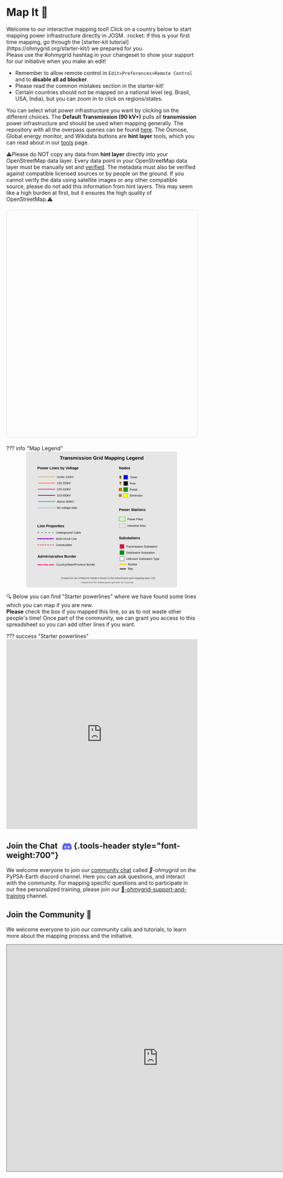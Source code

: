 <div class="page-headers">
<h1>Map It 📍</h1>
</div>
Welcome to our interactive mapping tool! Click on a country below to start mapping power infrastructure directly in JOSM. :rocket:
If this is your first time mapping, go through the [starter-kit tutorial](https://ohmygrid.org/starter-kit/) we prepared for you. <br>
Please use the <span class="big-font">#ohmygrid</span> hashtag in your changeset to show your support for our initiative when you make an edit!

* Remember to allow remote control in `Edit>Preferences>Remote Control` and to **disable all ad blocker**.
* Please read the common mistakes section in the starter-kit! 
* Certain countries should not be mapped on a national level (eg. Brasil, USA, India), but you can zoom in to click on regions/states.

You can select what power infrastructure you want by clicking on the different choices. The **Default Transmission (90 kV+)** pulls all **transmission** power infrastructure and should be used when mapping generally. The repository with all the overpass queries can be found [here](https://github.com/open-energy-transition/osm-grid-definition). The Osmose, Global energy monitor, and Wikidata buttons are **hint layer** tools, which you can read about in our [tools](https://ohmygrid.org/tools/) page. 

⚠️Please do NOT copy any data from **hint layer** directly into your OpenStreetMap data layer. Every data point in your OpenStreetMap data layer must be manually set and [verified](https://wiki.openstreetmap.org/wiki/Verifiability). The metadata must also be verified against compatible licensed sources or by people on the ground. If you cannot verify the data using satellite images or any other compatible source, please do not add this information from hint layers. This may seem like a high burden at first, but it ensures the high quality of OpenStreetMap.⚠️

<!-- Beginning of Map section-->
<style>
#map {
    position: relative;
    z-index: 1;
    width: 100%;
    height: 600px;
    margin: 20px 0;
    border-radius: 8px;
    border: 1px solid #ddd;
}

@media (max-width: 768px) {
    #map {
        height: 400px;
    }
}
</style>

<!-- Osmose button-->
<div id="osmose-panel" style="display:none; margin-bottom:1em;">
  <label for="osmoseIssue">Issue type:</label>
  <select id="osmoseIssue">
    <option value="" disabled selected>Select an Osmose Issue…</option>
    <optgroup label="Power lines (item 7040)">
                <option value="7040:1">Lone power tower or pole (Class 1)</option>
                <option value="7040:2">Unfinished power transmission line (Class 2) (recommended for beginners ⭐)</option>
                <option value="7040:3">Connection between different voltages (Class 3)</option>
                <option value="7040:4">None power node on power way (Class 4)</option>
                <option value="7040:5">Missing power tower or pole (Class 5)</option>
                <option value="7040:6">Unfinished power distribution line (Class 6)</option>
                <option value="7040:7">Unmatched voltage of line on substation (Class 7)</option>
                <option value="7040:8">Power support line management suggestion (Class 8)</option>
                <option value="7040:95">missing power=line in the area (Class 95)</option>
              </optgroup>
              <optgroup label="Power substation, ref not integrated (item 7190)">
                <option value="7190:2">Power substation is not known by the operator or misses substation=* value (Class 2)</option>
                <option value="7190:22">Power line branch not known by the operator (Class 22)</option>
              </optgroup>
              <optgroup label="Power plant (item 8270)">
                <option value="8270:1">Power plant not integrated, geocoded at municipality level (Class 1)</option>
                <option value="8270:6">Wind turbine not integrated (Class 6)</option>
              </optgroup>
              <optgroup label="Power substation (item 8280)">
                <option value="8280:1">Power substation missing in OSM or without tag "ref:FR:RTE" (Class 1)</option>
                <option value="8280:11">Minor distribution power substation missing in OSM (Class 11)</option>
                <option value="8280:21">Power line branch is missing in OSM or without tag "ref:FR:RTE" (Class 21)</option>
                <option value="8280:94">power=substation from opendata (Class 94)</option>
              </optgroup>
              <optgroup label="Power substation, could be integrated (item 8281)">
                <option value="8281:3">Power substation, integration suggestion (Class 3)</option>
                <option value="8281:13">Power minor distribution substation, integration suggestion (Class 13)</option>
                <option value="8281:23">Power line branch, integration suggestion (Class 23)</option>
                <option value="8281:94">power=substation from opendata (Class 94)</option>
              </optgroup>
              <optgroup label="Power substation, need update (item 8282)">
                <option value="8282:4">Power substation update (Class 4)</option>
                <option value="8282:24">Power line branch update (Class 24)</option>
              </optgroup>
              <optgroup label="Power support (item 8290)">
                <option value="8290:1">Power support not integrated (Class 1)</option>
                <option value="8290:2">Power support, line management suggestion (Class 2)</option>
                <option value="8290:10">Power line not integrated (Class 10)</option>
                <option value="8290:1001">Power pole not integrated (Class 1001)</option>
                <option value="8290:1004">Power pole update (Class 1004)</option>
                <option value="8290:1011">Power pole not integrated (Class 1011)</option>
              </optgroup>
    </select>
    <div class="query-version">Warning: GeoJSON file. "Open" in JOSM, but do not "upload" this layer</div>
</div>

<!-- Wikidata button-->
<div id="wikidata-panel" style="display:none; margin-bottom:1em;">
  <label for="wikidataType">Data type:</label>
  <select id="wikidataType">
    <option value="substations" selected>Substations</option>
    <option value="powerplants">Power Plants</option>
  </select>
</div>



<div id="map"></div>

<link rel="stylesheet" href="https://unpkg.com/leaflet@1.7.1/dist/leaflet.css" />
<script src="https://unpkg.com/leaflet@1.7.1/dist/leaflet.js"></script>

<!-- SheetJS for in‑browser XLSX parsing -->
<script src="https://cdnjs.cloudflare.com/ajax/libs/xlsx/0.18.5/xlsx.full.min.js"></script>

<script>

// ———————————————
// Osmose name overrides (some names are different, check the API)
// ———————————————
const osmoseNameOverrides = {
  "Bosnia and Herzegovina": "bosnia_herzegovina",
  // add more special cases here if needed
};


// Map
// Define world bounds (southWest & northEast corners)
const southWest = L.latLng(-90, -200);
const northEast = L.latLng( 90,  200);
const worldBounds = L.latLngBounds(southWest, northEast);

// Create the map with maxBounds & disable world wrapping
const map = L.map('map', {
  worldCopyJump: false,      // disable dragging to duplicate worlds
  minZoom: 2,               
  maxZoom: 18,
  maxBounds: worldBounds,    // restrict the view
  maxBoundsViscosity: 0.3    // “sticky” at the edges
}).setView([20, 0], 2);

L.tileLayer('https://{s}.tile.openstreetmap.org/{z}/{x}/{y}.png', {
    maxZoom: 18,
    attribution: '© <a href="https://www.openstreetmap.org/copyright" target="_blank" rel="noopener noreferrer">OpenStreetMap</a> contributors'
}).addTo(map);

// Define large countries that should use regional boundaries when zoomed in
const largeCountries = ['BR', 'US', 'CA', 'IN', 'MX', 'AU', 'CN'];
const zoomThreshold = 5; // Zoom level at which to show regions instead of countries

// Layers for countries and regions
const countriesLayer = L.geoJSON(null, {
    style: { color: '#3388ff', weight: 1 }
}).addTo(map);

const regionsLayer = L.geoJSON(null, {
    style: { color: '#3388ff', weight: 1 }
});


// Make the popup message bigger and nicer for new mappers (like Ad-blocker...)
map.options.maxPopupWidth = 300;

// 2) Dynamic query‑mode discovery via GitHub Contents API
const GITHUB_API_QUERIES =
  'https://api.github.com/repos/open-energy-transition/osm-grid-definition/contents/queries';

/** Base URL for raw file fetches (OverpassQL and version.txt) */
const RAW_BASE =
  'https://raw.githubusercontent.com/open-energy-transition/osm-grid-definition/main/queries';

let currentMode = null;

// 2a) discover all folders under /queries
async function loadModes() {
  const res = await fetch(GITHUB_API_QUERIES);
  if (!res.ok) throw new Error('Cannot load query modes from GitHub API');
  const items = await res.json();
  // keep only directory entries
  const modes = items.filter(i => i.type === 'dir').map(i => i.name);
  if (modes.length === 0) throw new Error('No query folders found');
  return modes;
}

// 2.1a) fetch the version.txt for the given mode
async function fetchVersion(mode) {
  const url = `${RAW_BASE}/${mode}/version.txt`;
  const r   = await fetch(url);
  if (!r.ok) throw new Error('version not found');
  return (await r.text()).trim();
}

// 2b) render one button per folder name
async function initQueryUI() {
  // 1. Load real modes from GitHub
  let modes = await loadModes();
  modes = modes.filter(m => m !== 'Osmose_issues');
  modes.sort((a, b) => {
    if (a === 'Default') return -1;
    if (b === 'Default') return 1;
    return a.localeCompare(b);
  });

  // inject our special modes:
  modes.splice(2, 0, 'Osmose_issues', 'GEM_powerplants', 'Wikidata');

  currentMode = modes.includes('Default') ? 'Default' : modes[0];

  // 2. Create two sibling containers, then insert them above the map
  const mapEl = document.getElementById('map');

  // — Row 1 title —
  const overpassTitle = document.createElement('div');
  overpassTitle.className = 'tools-header';
  overpassTitle.textContent = 'Transmission Overpass Query';
  mapEl.parentNode.insertBefore(overpassTitle, mapEl);

  const overpassContainer = document.createElement('div');
  overpassContainer.id = 'overpass-buttons';
  mapEl.parentNode.insertBefore(overpassContainer, mapEl);
  
  // — Row 2 title —
  const toolTitle = document.createElement('div');
  toolTitle.className = 'tools-header';
  toolTitle.textContent = 'Tools and Hints';
  mapEl.parentNode.insertBefore(toolTitle, mapEl);

  const toolContainer = document.createElement('div');
  toolContainer.id = 'tool-buttons';
  mapEl.parentNode.insertBefore(toolContainer, mapEl);

  // 3. Render each mode into the appropriate row
  for (const mode of modes) {
    let group;
    if (mode === 'Osmose_issues') {
      group = renderOsmoseButtonGroup();
    } else if (mode === 'GEM_powerplants') {
      group = renderGEMButtonGroup();
    } else if (mode === 'Wikidata') {
      group = renderWikidataButtonGroup();
    } else {
      group = await renderModeButtonGroup(mode);
    }

    // Tools go in the second row, everything else in the first
    if (['Osmose_issues', 'GEM_powerplants', 'Wikidata'].includes(mode)) {
      toolContainer.appendChild(group);
    } else {
      overpassContainer.appendChild(group);
    }
  }

  const panelWrapper = document.createElement('div');
  panelWrapper.id = 'panel-wrapper';
  panelWrapper.style.margin = '1em 0';  // optional spacing

  // grab (and remove) the existing panels from their old position
  const osmose   = document.getElementById('osmose-panel');
  const wikidata = document.getElementById('wikidata-panel');

  // append them into our wrapper
  panelWrapper.appendChild(osmose);
  panelWrapper.appendChild(wikidata);

  // finally, drop that wrapper just before the map div
  mapEl.parentNode.insertBefore(panelWrapper, mapEl);
}

function renderOsmoseButtonGroup() {
  const btn = document.createElement('button');
  btn.textContent = 'Osmose Issues';
  btn.classList.add('query-btn');
  if (currentMode === 'Osmose_issues') btn.classList.add('active');
  btn.onclick = () => selectMode('Osmose_issues', btn);

  const ver = document.createElement('div');
  ver.classList.add('query-version');
  ver.textContent = '';  // no version

  // Osmose website link
  const info = document.createElement('div');
  info.classList.add('query-version');
  info.style.marginTop = '0.2rem';
  info.innerHTML =
   '<a href="https://osmose.openstreetmap.fr/" target="_blank">osmose.openstreetmap.fr/</a>';
   

  const group = document.createElement('div');
  group.classList.add('query-group');
  group.appendChild(btn);
  group.appendChild(ver);
  group.appendChild(info);
  return group;
}

function renderGEMButtonGroup() {
  const btn = document.createElement('button');
  btn.textContent = 'Global Energy Monitor Power Plants';
  btn.classList.add('query-btn');
  if (currentMode === 'GEM_powerplants') btn.classList.add('active');
  btn.onclick = () => selectMode('GEM_powerplants', btn);
  
  // GEM website link + CC BY 4.0
  const info = document.createElement('div');
  info.classList.add('query-version');
  info.style.marginTop = '0.2rem';
  info.innerHTML =
   '<a href="https://globalenergymonitor.org/" target="_blank">globalenergymonitor.org</a>' +
   ' | CC BY 4.0';

  const group = document.createElement('div');
  group.classList.add('query-group');
  group.appendChild(btn);
  group.appendChild(info);
  return group;
}

function renderWikidataButtonGroup() {
  const btn = document.createElement('button');
  btn.textContent = 'Wikidata';
  btn.classList.add('query-btn');
  if (currentMode === 'Wikidata') btn.classList.add('active');
  btn.onclick = () => selectMode('Wikidata', btn);

   // Wiki repo link

  const ver = document.createElement('div');
  ver.classList.add('query-version');
  ver.textContent = ''; // no version for now

  const info = document.createElement('div');
  info.classList.add('query-version');
  info.style.marginTop = '0.2rem';
  info.innerHTML =
   '<a href="https://github.com/open-energy-transition/osm-wikidata-toolset" target="_blank">Repository</a>';

  const group = document.createElement('div');
  group.classList.add('query-group');
  group.appendChild(btn);
  group.appendChild(info);
  return group;
}

async function renderModeButtonGroup(mode) {
  const btn = document.createElement('button');
  // I overrided the button name for Default, but the file in github is still Default
  if (mode === 'Default') {
  btn.textContent = 'Default Transmission (90 kV+)';
  } else {
  btn.textContent = mode.replace(/_/g, ' ');
  }
  btn.classList.add('query-btn');
  if (mode === currentMode) btn.classList.add('active');
  btn.onclick = () => selectMode(mode, btn);

  // —— make version badge into a link to the GitHub folder ——
  const verLink = document.createElement('a');
  verLink.classList.add('query-version');
  verLink.target = '_blank';
  // encode mode so "400kv+" becomes "400kv%2B"
  const repoFolderUrl =
   `https://github.com/open-energy-transition/osm-grid-definition/tree/main/queries/` +
   encodeURIComponent(mode);
  verLink.href = repoFolderUrl;  try {
    const v = await fetchVersion(mode);
    verLink.textContent = `v${v}`;
  } catch {
    verLink.textContent = 'v?';
  }

  const group = document.createElement('div');
  group.classList.add('query-group');
  group.appendChild(btn);
  group.appendChild(verLink);
  return group;
}

// helper to swap modes and show/hide the Osmose and wikidata UI panels
function selectMode(mode, btn) {
  currentMode = mode;
  document.querySelectorAll('.query-btn')
          .forEach(b => b.classList.toggle('active', b === btn));

  // Osmose
  document.getElementById('osmose-panel').style.display =
    mode === 'Osmose_issues' ? 'block' : 'none';

  // Wikidata
  document.getElementById('wikidata-panel').style.display =
    mode === 'Wikidata' ? 'block' : 'none';
}


// 2c) fetch the correct OverpassQL file on demand
async function fetchQuery(mode, adminLevel) {
  const rawUrl =
    `https://raw.githubusercontent.com/open-energy-transition/osm-grid-definition/` +
    `main/queries/${mode}/admin${adminLevel}.overpassql`;
  const r = await fetch(rawUrl);
  if (!r.ok) throw new Error(`Query file not found: ${mode}/admin${adminLevel}`);
  return r.text();
}

// 2d) unified click handler for country (level 2) & region (level 4)
async function handleAreaClick(iso, level, layer) {
  const name = level === 2 
    ? layer.feature.properties.NAME      // Countries use NAME
    : layer.feature.properties.NAME_1;   // Regions use NAME_1
  const sovName= layer.feature.properties.SOVEREIGNT; // for linking to Osmose
  umami.track('map-click');
  layer.setStyle({ color: '#ff7800' });
  layer.getPopup().setContent(`Loading ${name}…`).update();

  try {
    if (currentMode === 'Osmose_issues') {
      await fetchOsmoseAndDownload(sovName);
    }
    else if (currentMode === 'GEM_powerplants') {
      await fetchGEMAndDownload(sovName);
    }
    else if (currentMode === 'Wikidata') {
      await fetchWikidataAndDownload(sovName);
    }
    else {
       let tpl = await fetchQuery(currentMode, level);
       tpl = tpl.replace(/\$\{iso\}/g, iso);
       sendToJosm(tpl);
    }
  } catch (err) {
    layer.getPopup().setContent(`Error: ${err.message}`).update();
  }

setTimeout(() => {
  layer.setStyle({ color: '#3388ff' });

  const html = `
    <div class="popup-success">
      <p>🎉 <strong>Great!</strong> Now go back to JOSM and check if it is downloading. Depending on the country, this may take <em>30 seconds or more</em>. For "tools and hints", you should have a geojson download.</p>
      <p>⚠️ <strong>If nothing happens:</strong></p>
      <ol>
        <li>Check if your ad-blocker is off</li>
        <li>Make sure JOSM is open</li>
        <li>Make sure Remote Control is enabled in JOSM</li>
        <li>If it’s enabled but still not working, toggle it off and on again</li>
      </ol>
    </div>
  `;

  layer.getPopup()
       .setContent(html)
       .update();
}, 2000);
}

// initialize the UI immediately
initQueryUI().catch(console.error);

// Osmose API fetcher
async function fetchOsmoseAndDownload(sovName) {
  const sel = document.getElementById('osmoseIssue');
  if (!sel.value) {
    alert('Please select an issue type first.');
    return;
  }
  const [item, cls] = sel.value.split(':');
  /// normalize to lowercase, add underscore for +1 words  and add wildcard
  // apply override if present, else slugify normally
  const key = osmoseNameOverrides[sovName] || sovName;
  let base = key
             .toLowerCase()
             .replace(/\s+/g, '_');
  if (!base.endsWith('*')) base += '*';

  const apiUrl = 
    `https://osmose.openstreetmap.fr/api/0.3/issues.json?` +
    `country=${encodeURIComponent(base)}` +
    `&item=${item}&class=${cls}&limit=500`;

  const resp = await fetch(apiUrl);
  if (!resp.ok) throw new Error(`Osmose API ${resp.statusText}`);
  const data = await resp.json();

  const features = (data.issues||[]).map(i => ({
    type: 'Feature',
    properties: { id: i.id, item: i.item, clazz: i.class },
    geometry: { type: 'Point', coordinates: [i.lon, i.lat] }
  }));

  // If no features, notify and stop
  if (features.length === 0) {
    alert(`No issues found for "${sel.options[sel.selectedIndex].text}" in ${sovName.replace('*','')}. Try another osmose issue type!`);
    return;
  }

  const geojson = { type: 'FeatureCollection', features };

  const blob = new Blob([JSON.stringify(geojson, null,2)],
                        {type:'application/json'});
  const url  = URL.createObjectURL(blob);
  const a    = document.createElement('a');
  a.href     = url;
  a.download = `${sovName.replace('*','')}_osmose_${item}_${cls}.geojson`;
  document.body.appendChild(a);
  a.click();
  a.remove();
  URL.revokeObjectURL(url);
}

async function fetchGEMAndDownload(sovName) {
  const countryKey = sovName.trim().toLowerCase();

  // 1) fetch the XLSX from your own /data/ folder
  const resp   = await fetch('/data/GEM-Global-Integrated-Power-February-2025-update-II.xlsx');
  if (!resp.ok) throw new Error(`XLSX fetch failed: ${resp.statusText}`);
  const arrayBuffer = await resp.arrayBuffer();

  // 2) parse it with SheetJS
  const wb        = XLSX.read(arrayBuffer, { type: 'array' });
  const sheetName = wb.SheetNames[1];          // second tab → index 1
  const rows      = XLSX.utils.sheet_to_json(wb.Sheets[sheetName], { defval: '' });

  // 3) filter + map into GeoJSON Features
  const features  = rows
    .filter(r => (r['Country/area'] || '').trim().toLowerCase() === countryKey)
    .map(r => ({
      type: 'Feature',
      geometry: {
        type: 'Point',
        coordinates: [Number(r.Longitude), Number(r.Latitude)]
      },
      properties: Object.fromEntries(
        Object.entries(r).filter(([k]) => !['Latitude','Longitude'].includes(k))
      )
    }));

  if (features.length === 0) {
    return alert(`No GEM powerplants found for ${sovName}.`);
  }

  // 4) download as GeoJSON
  const geojson = { type: 'FeatureCollection', features };
  const blob    = new Blob([JSON.stringify(geojson, null, 2)], { type: 'application/json' });
  const url     = URL.createObjectURL(blob);
  const a       = document.createElement('a');
  a.href        = url;
  a.download    = `${sovName.replace(/\s+/g, '_')}_gem_powerplants.geojson`;
  a.click();
  URL.revokeObjectURL(url);
}

async function fetchWikidataAndDownload(sovName) {
  // grab the value of the wikidataType so "substations" or "powerplants" from the button selected (go up the script)
  const type = document.getElementById('wikidataType').value;

  // Here it fetches the folders from the github rpo:
  //   To add, put the value on the left (value is the value of the button wikidatatype), and on the right the name of the geojson folder from the github repo
   const foldertypes = {
    'substations': 'wikidata_substations_geojson_by_country',
    'powerplants': 'output_by_qid/Q159719_power_plant'
  };

  const folder = foldertypes[type];
  if (!folder) {
    return alert(`Unknown data type: ${type}`);
  }

  const fileName = sovName.replace(/\s+/g,'_') + '.geojson';
  const url = `https://raw.githubusercontent.com/open-energy-transition/osm-wikidata-toolset/`
            + `${folder}/${fileName}`;

  const resp = await fetch(url);
  if (!resp.ok) {
    return alert(`No Wikidata ${type.replace(/_/g,' ')} file for ${sovName}.`);
  }
  const geojson = await resp.json();

  // Trigger download
  const blob = new Blob([JSON.stringify(geojson, null,2)], {type:'application/json'});
  const a    = document.createElement('a');
  a.href     = URL.createObjectURL(blob);
  a.download = `${sovName.replace(/\s+/g,'_')}_wikidata_${type}.geojson`;
  a.click();
  URL.revokeObjectURL(a.href);
}

// JOSM integration function
function sendToJosm(query) {
  // Encode only the query part
  const encodedQuery = encodeURIComponent(query);
  
  // Construct the Overpass URL by inserting the encoded query.
  const overpassUrl = "https://overpass-api.de/api/interpreter?data=" + encodedQuery;
  
  // Build the final JOSM URL by concatenating the strings manually.
  const josmUrl = "http://localhost:8111/import?new_layer=true&url=" + overpassUrl;

  // Keep a log to see the actual URL
  console.log("URL ", josmUrl);
  
  const iframe = document.createElement('iframe');
  iframe.style.display = 'none';
  iframe.src = josmUrl;
  document.body.appendChild(iframe);
  setTimeout(() => document.body.removeChild(iframe), 1000);
}

// Handle zoom events to show/hide the appropriate layers
map.on('zoomend', function() {
    const currentZoom = map.getZoom();
    
    if (currentZoom >= zoomThreshold) {
        // When zoomed in enough, hide countries and show regions
        if (!map.hasLayer(regionsLayer)) {
            map.addLayer(regionsLayer);
        }
    } else {
        // When zoomed out, hide regions
        if (map.hasLayer(regionsLayer)) {
            map.removeLayer(regionsLayer);
        }
    }
});

// Load country GeoJSON and add interactivity
fetch('../data/countries.geojson')
  .then(response => response.json())
  .then(countries => {
    countriesLayer.addData(countries);

    countriesLayer.eachLayer(layer => {
      const iso  = layer.feature.properties.ISO_A2;
      const name = layer.feature.properties.NAME;

      layer.bindPopup(`<b>${name}</b><br>Click to load in JOSM`);
      layer.on('click', () => {
        // large countries should be clicked at region level when zoomed in
        if (largeCountries.includes(iso) && map.getZoom() >= zoomThreshold) {
          layer
            .getPopup()
            .setContent(`<b>${name}</b><br>Please click on a specific region`)
            .update();
          return;
        }
        handleAreaClick(iso, 2, layer);
      });
    });
  })
  .catch(error => console.error('Countries GeoJSON error:', error));

// Load region GeoJSON and add interactivity
fetch('../data/regionsv2.geojson')
  .then(response => response.json())
  .then(regions => {
    regionsLayer.addData(regions);

    regionsLayer.eachLayer(layer => {
      const iso3166_2 = layer.feature.properties.ISO_1;
      const name      = layer.feature.properties.NAME;

      layer.bindPopup(`<b>${name}</b><br>Click to load in JOSM`);
      layer.on('click', () => {
        handleAreaClick(iso3166_2, 4, layer);
      });
    });
  })
  .catch(error => console.error('Regions GeoJSON error:', error));
</script>

??? info "Map Legend"
    <img 
      src="https://raw.githubusercontent.com/open-energy-transition/color-my-grid/refs/heads/main/legend/power-grid-legend.png" 
      class="img-border image-caption" 
      alt="Power Grid Legend"
      style="display: block; margin-left: auto; margin-right: auto;"
      width="400">

:mag: Below you can find "Starter powerlines" where we have found some lines which you can map if you are new. <br>
**Please** check the box if you mapped this line, so as to not waste other people's time! Once part of the community, we can grant you access to this spreadsheet so you can add other lines if you want.

??? success "Starter powerlines"
    <iframe
     src="https://docs.google.com/spreadsheets/d/13YZftK9xZ09t2oSvhwjE0Zb7P25nl9OaUAxIBVNH0js/edit?usp=sharing&rm=minimal"
     class="iframestyle"
     style="width:100%; height: 500px; border:1px solid #ddd; ">
    </iframe>
<!-- I couldn't make the page not go "up" when using this iframe, so for now there is this chatgpt js script that prevents this. It was very annoying, but if you have a better solution that would be great-->

<script>
  let lastScrollY = window.scrollY;
  // Select your iframe by its class or ID. Make sure 'iframestyle' is unique enough
  // If you have multiple iframes with 'iframestyle', you might need a more specific selector
  // e.g., document.querySelector('.iframestyle[src*="google.com/spreadsheets"]')
  const iframe = document.querySelector('.iframestyle'); 

  if (iframe) { // Check if the iframe element exists
    // Add a listener to the window for scroll events
    window.addEventListener('scroll', () => {
      // Check if the scroll difference is significant, suggesting an iframe-triggered jump
      const scrollDiff = Math.abs(window.scrollY - lastScrollY);

      // You might need to adjust this threshold (e.g., 100, 150, 250, etc.)
      // A large scroll difference is likely an automatic scroll, not a user scroll
      if (scrollDiff > 100 && document.activeElement === iframe) {
        // If the iframe is currently focused and a large scroll occurred,
        // revert the scroll position to where it was before the jump
        window.scrollTo(0, lastScrollY);
      } else {
        // Otherwise, update the last scroll position
        lastScrollY = window.scrollY;
      }
    });

    // Ensure lastScrollY is correctly set when the iframe loads
    iframe.addEventListener('load', () => {
      lastScrollY = window.scrollY; // Reset lastScrollY after iframe loads
    });

    // Also update lastScrollY on mouseleave from iframe (user scrolled away from iframe)
    iframe.addEventListener('mouseleave', () => {
      lastScrollY = window.scrollY;
    });

    // And on mousedown (when user clicks inside the iframe)
    iframe.addEventListener('mousedown', () => {
        lastScrollY = window.scrollY;
    });

  } else {
    console.warn("Google Sheets iframe not found for scroll-prevention script.");
  }
</script>


<!-- End of Map section-->

## Join the Chat <img src="/icons/discord.svg" alt="Discord" class="social-icon" style="width:1.2em; vertical-align:middle; margin-left:0.5ch;"> {.tools-header style="font-weight:700"}
We welcome everyone to join our [community chat](https://discord.gg/a5znpdFWfD) called _📍-ohmygrid_ on the PyPSA-Earth discord channel. Here you can ask questions, and interact with the community. For mapping specific questions and to participate in our free personalized training, please join our [📍-ohmygrid-support-and-training](https://discord.gg/fBw7ARTUeR) channel. 

## <div class="tools-header">Join the Community  :calendar: </div>
We welcome everyone to join our community calls and tutorials, to learn more about the mapping process and the initiative.
<iframe src="https://calendar.google.com/calendar/embed?height=600&wkst=1&ctz=Europe%2FBerlin&showPrint=0&title=Community%20live%20sessions&src=Y182ODE3NjE1MGIzMjY4MGRkZmUzMGM1ZTE1MDU0YTc5MTVhMzY2NmY1OGY5NjkxOGVjOTZhNDJjZWQwODQ2ZGVmQGdyb3VwLmNhbGVuZGFyLmdvb2dsZS5jb20&color=%23AD1457" style="border:solid 1px #777" width="800" height="600" frameborder="0" scrolling="no"></iframe>
